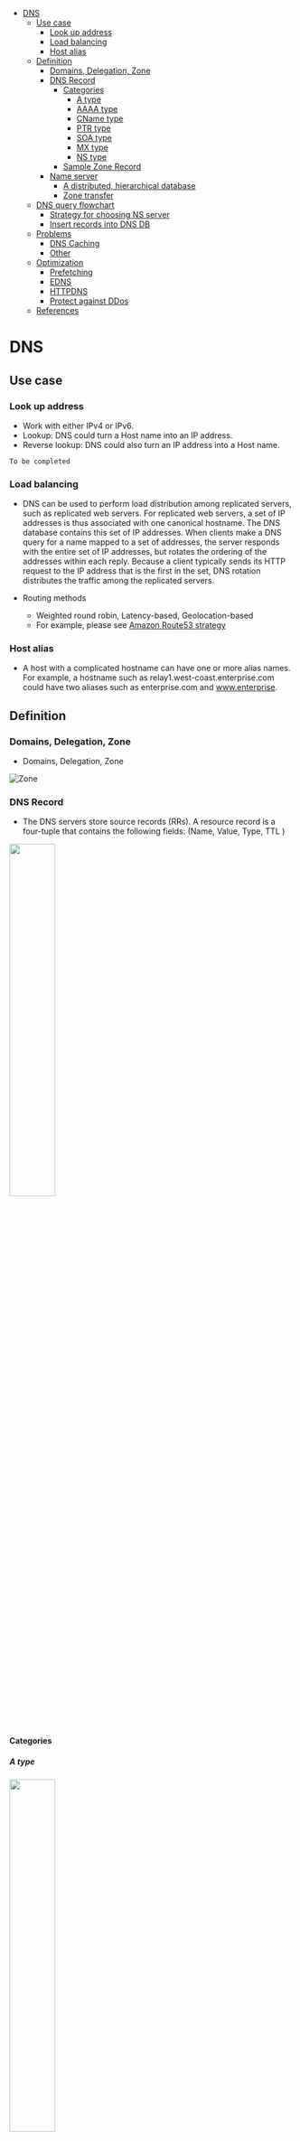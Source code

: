 <!-- MarkdownTOC -->

- [DNS](#dns)
	- [Use case](#use-case)
		- [Look up address](#look-up-address)
		- [Load balancing](#load-balancing)
		- [Host alias](#host-alias)
	- [Definition](#definition)
		- [Domains, Delegation, Zone](#domains-delegation-zone)
		- [DNS Record](#dns-record)
			- [Categories](#categories)
				- [A type](#a-type)
				- [AAAA type](#aaaa-type)
				- [CName type](#cname-type)
				- [PTR type](#ptr-type)
				- [SOA type](#soa-type)
				- [MX type](#mx-type)
				- [NS type](#ns-type)
			- [Sample Zone Record](#sample-zone-record)
		- [Name server](#name-server)
			- [A distributed, hierarchical database](#a-distributed-hierarchical-database)
			- [Zone transfer](#zone-transfer)
	- [DNS query flowchart](#dns-query-flowchart)
		- [Strategy for choosing NS server](#strategy-for-choosing-ns-server)
		- [Insert records into DNS DB](#insert-records-into-dns-db)
	- [Problems](#problems)
		- [DNS Caching](#dns-caching)
		- [Other](#other)
	- [Optimization](#optimization)
		- [Prefetching](#prefetching)
		- [EDNS](#edns)
		- [HTTPDNS](#httpdns)
		- [Protect against DDos](#protect-against-ddos)
	- [References](#references)

<!-- /MarkdownTOC -->

# DNS 
## Use case
### Look up address
* Work with either IPv4 or IPv6. 
* Lookup: DNS could turn a Host name into an IP address.
* Reverse lookup: DNS could also turn an IP address into a Host name. 

```
To be completed
```

### Load balancing
* DNS can be used to perform load distribution among replicated servers, such as replicated web servers. For replicated web servers, a set of IP addresses is thus associated with one canonical hostname. The DNS database contains this set of IP addresses. When clients make a DNS query for a name mapped to a set of addresses, the server responds with the entire set of IP addresses, but rotates the ordering of the addresses within each reply. Because a client typically sends its HTTP request to the IP address that is the first in the set, DNS rotation distributes the traffic among the replicated servers. 

* Routing methods
	- Weighted round robin, Latency-based, Geolocation-based
	- For example, please see [Amazon Route53 strategy](https://docs.aws.amazon.com/Route53/latest/DeveloperGuide/routing-policy.html#routing-policy-latency)

### Host alias
* A host with a complicated hostname can have one or more alias names. For example, a hostname such as relay1.west-coast.enterprise.com could have two aliases such as enterprise.com and www.enterprise. 

## Definition
### Domains, Delegation, Zone
* Domains, Delegation, Zone

![Zone](./images/dns_zoneConcepts.png)

### DNS Record
* The DNS servers store source records (RRs). A resource record is a four-tuple that contains the following fields: (Name, Value, Type, TTL )

<img src="./images/dns_recordFormat.png" width="40%">

#### Categories
##### A type

<img src="./images/dns_recordType_A.png" width="40%">

##### AAAA type

<img src="./images/dns_recordType_AAAA.png" width="40%">

##### CName type

<img src="./images/dns_recordType_CName.png" width="40%">

##### PTR type

<img src="./images/dns_recordType_PTR.png" width="40%">

##### SOA type

<img src="./images/dns_recordType_SOA.png" width="40%">

##### MX type

<img src="./images/dns_recordType_PTR.png" width="40%">

##### NS type

<img src="./images/dns_recordType_NS.png" width="40%">

#### Sample Zone Record

![DNS zone data section 1](./images/dns_recordZoneData_section1.png)

![DNS zone data section 2](./images/dns_recordZoneData_section2.png)

### Name server
#### A distributed, hierarchical database
* **Root DNS servers**: 
* **Top-level domain servers**: Responsible for top level domains such as com, org, net, edu, and gov, and all of the country top-level domains such as uk, fr, ca, and jp. 
* **Authoritative DNS servers**: 
* **Local DNS server**: Each ISP - such as a university, an academic department, an employee's company, or a residential ISP - has a local DNS server. When a host connects to an ISP, the ISP provides the host with the IP addresses of one of its local DNS servers. 

![DNS server type](./images/dns_nameServer.png)

#### Zone transfer

![DNS zone transfer](./images/dns_zoneTransfer.png)

## DNS query flowchart

![DNS recursive query](./images/dns_recursiveQuery.png)

### Strategy for choosing NS server
* When a user enters a URL into the browser's address bar, the first step is for the browser to resolve the hostname (http://www.amazon.com/index.html) to an IP address. The browser extracts the host name www.amazon.com from the URL and delegates the resolving task to the operating system. At this stage, the operating system has a couple of choices. 
* It can either resolve the address using a static hosts file (such as /etc/hosts on Linux) 
* It then query a local DNS server.
	- The local DNS server forwards to a root DNS server. The root DNS server takes not of the com suffix and returns a list of IP addresss for TLD servers responsible for com domain
	- The local DNS server then resends the query to one of the TLD servers. The TLD server takes note of www.amazon. suffix and respond with the IP address of the authoritative DNS server for amazon. 
	- Finally, the local DNS server resends the query message directly to authoritative DNS which responds with the IP address of www.amazon.com. 
* Once the browser receives the IP addresses from DNS, it can initiate a TCP connection to the HTTP server process located at port 80 at that IP address. 

### Insert records into DNS DB 
* Take domain name networkutopia.com as an example.
* First you need to register the domain name network. A registrar is a commercial entity that verifies the uniqueness of the domain name, enters the domain name into the DNS database and collects a small fee for its services.
	- When you register, you need to provide the registrar with the names and IP addresses of your primary and secondary authoritative DNS servers. For each of these two authoritative DNS servers, the registrar would then make sure that a Type NS and a Type A record are entered into the TLD com servers.

## Problems
### DNS Caching 
* Types:
	- Whenever the client issues a request to an ISP's resolver, the resolver caches the response for a short period (TTL, set by the authoritative name server), and subsequent queries for this hostname can be answered directly from the cache. 
	- All major browsers also implement their own DNS cache, which removes the need for the browser to ask the operating system to resolve. Because this isn't particularly faster than quuerying the operating system's cache, the primary motivation here is better control over what is cached and for how long.
* Performance:
    - DNS look-up times can vary dramatically - anything from a few milliseconds to perhaps one-half a second if a remote name server must be queried. This manifests itself mostly as a slight delay when the user first loads the site. On subsequent views, the DNS query is answered from a cache. 

### Other
Accessing a DNS server introduces a slight delay, although mitigated by caching described above.
DNS server management could be complex and is generally managed by governments, ISPs, and large companies.
DNS services have recently come under DDoS attack, preventing users from accessing websites such as Twitter without knowing Twitter's IP address(es).

```
To be added
```

## Optimization
### Prefetching
* Performing DNS lookups on URLs linked to in the HTML document, in anticipation that the user may eventually click one of these links. Typically, a single UDP packet can carry the question, and a second UDP packet can carry the answer. 
* Control prefetching
	* Most browsers support a link tag with the nonstandard rel="dns-prefetch" attribute. This causes teh browser to prefetch the given hostname and can be used to precache such redirect linnks. For example

	> <link rel="dns-prefetch" href="http://www.example.com" >

	* In addition, site owners can disable or enable prefetching through the use of a special HTTP header like:

	> X-DNS-Prefetch-Control: off

### EDNS

```
Add a flowchart here
```

### HTTPDNS

```
Need a flow chart
```

### Protect against DDos
* 保证访问入口安全：HttpDNS

## References
* https://www.cloudflare.com/learning/dns/what-is-dns/
* https://www.zytrax.com/books/dns/ch2/#components